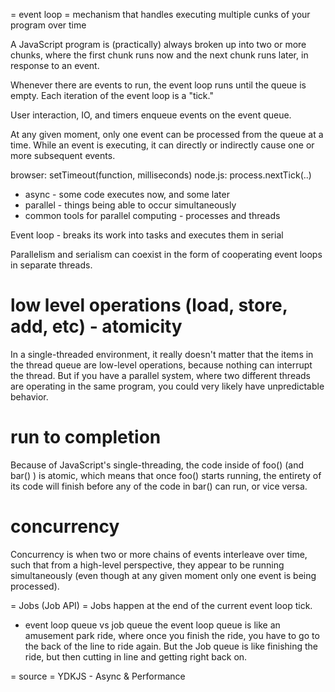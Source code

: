 = event loop =
mechanism that handles executing multiple cunks of your program over time

A JavaScript program is (practically) always broken up into two or more chunks, where the first chunk runs now and the next chunk runs later, in response to an event.

Whenever there are events to run, the event loop runs until the queue is empty. Each iteration of the event loop is a "tick."

User interaction, IO, and timers enqueue events on the event queue.

At any given moment, only one event can be processed from the queue at a time. While an event is executing, it can directly or indirectly cause one or more subsequent events.

browser: setTimeout(function, milliseconds)
node.js: process.nextTick(..)

- async - some code executes now, and some later
- parallel - things being able to occur simultaneously
- common tools for parallel computing - processes and threads

Event loop - breaks its work into tasks and executes them in serial

Parallelism and serialism can coexist in the form of cooperating event loops in separate threads.


# low level operations (load, store, add, etc) - atomicity
In a single-threaded environment, it really doesn't matter that the items in the thread queue are low-level operations, because nothing can interrupt the thread. But if you have a parallel system, where two different threads are operating in the same program, you could very likely have unpredictable behavior.


# run to completion
Because of JavaScript's single-threading, the code inside of  foo()  (and  bar() ) is atomic, which means that once  foo() starts running, the entirety of its code will finish before any of the code in  bar()  can run, or vice versa.

# concurrency
Concurrency is when two or more chains of events interleave over time, such that from a high-level perspective, they appear to be running simultaneously (even though at any given moment only one event is being processed).


= Jobs (Job API) =
Jobs happen at the end of the current event loop tick.
- event loop queue vs job queue
the event loop queue is like an amusement park ride, where once you finish the ride, you have to go to the back of the line to ride again. But the Job queue is like finishing the ride, but then cutting in line and getting right back on.


= source =
YDKJS - Async & Performance
